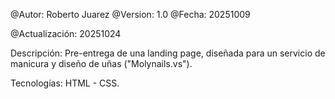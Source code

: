 @Autor: Roberto Juarez
@Version: 1.0
@Fecha: 20251009

@Actualización: 20251024

Descripción: Pre-entrega de una landing page, diseñada para un servicio de manicura y diseño de uñas ("Molynails.vs").

Tecnologías: HTML - CSS.